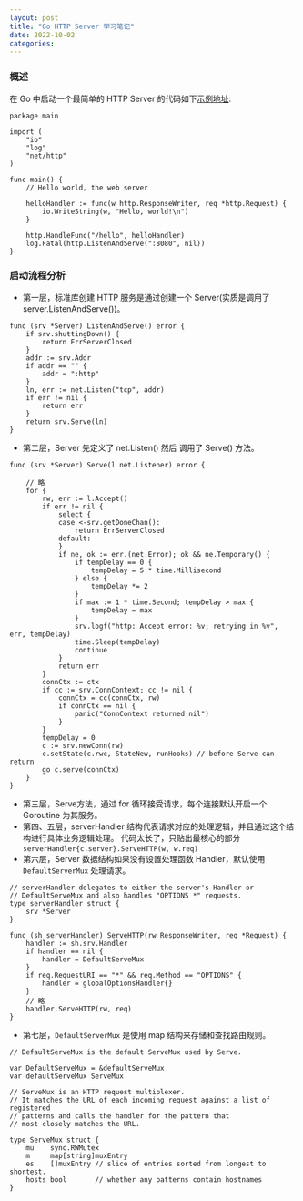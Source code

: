 ```yaml
---
layout: post
title: "Go HTTP Server 学习笔记"
date: 2022-10-02
categories:
---
```


### 概述

在 Go 中启动一个最简单的 HTTP Server 的代码如下[示例地址](https://golang.google.cn/pkg/net/http/#example_ListenAndServe):

```
package main

import (
	"io"
	"log"
	"net/http"
)

func main() {
	// Hello world, the web server

	helloHandler := func(w http.ResponseWriter, req *http.Request) {
		io.WriteString(w, "Hello, world!\n")
	}

	http.HandleFunc("/hello", helloHandler)
	log.Fatal(http.ListenAndServe(":8080", nil))
}
```

### 启动流程分析

- 第一层，标准库创建 HTTP 服务是通过创建一个 Server(实质是调用了 server.ListenAndServe())。
```
func (srv *Server) ListenAndServe() error {
	if srv.shuttingDown() {
		return ErrServerClosed
	}
	addr := srv.Addr
	if addr == "" {
		addr = ":http"
	}
	ln, err := net.Listen("tcp", addr)
	if err != nil {
		return err
	}
	return srv.Serve(ln)
}
```
- 第二层，Server 先定义了 net.Listen() 然后 调用了 Serve() 方法。
```
func (srv *Server) Serve(l net.Listener) error {
	
    // 略
	for {
		rw, err := l.Accept()
		if err != nil {
			select {
			case <-srv.getDoneChan():
				return ErrServerClosed
			default:
			}
			if ne, ok := err.(net.Error); ok && ne.Temporary() {
				if tempDelay == 0 {
					tempDelay = 5 * time.Millisecond
				} else {
					tempDelay *= 2
				}
				if max := 1 * time.Second; tempDelay > max {
					tempDelay = max
				}
				srv.logf("http: Accept error: %v; retrying in %v", err, tempDelay)
				time.Sleep(tempDelay)
				continue
			}
			return err
		}
		connCtx := ctx
		if cc := srv.ConnContext; cc != nil {
			connCtx = cc(connCtx, rw)
			if connCtx == nil {
				panic("ConnContext returned nil")
			}
		}
		tempDelay = 0
		c := srv.newConn(rw)
		c.setState(c.rwc, StateNew, runHooks) // before Serve can return
		go c.serve(connCtx)
	}
}
```
- 第三层，Serve方法，通过 for 循环接受请求，每个连接默认开启一个 Goroutine 为其服务。
- 第四、五层，serverHandler 结构代表请求对应的处理逻辑，并且通过这个结构进行具体业务逻辑处理。
    代码太长了，只贴出最核心的部分`serverHandler{c.server}.ServeHTTP(w, w.req)`
- 第六层，Server 数据结构如果没有设置处理函数 Handler，默认使用 `DefaultServerMux` 处理请求。

```
// serverHandler delegates to either the server's Handler or
// DefaultServeMux and also handles "OPTIONS *" requests.
type serverHandler struct {
	srv *Server
}

func (sh serverHandler) ServeHTTP(rw ResponseWriter, req *Request) {
	handler := sh.srv.Handler
	if handler == nil {
		handler = DefaultServeMux
	}
	if req.RequestURI == "*" && req.Method == "OPTIONS" {
		handler = globalOptionsHandler{}
	}
    // 略
	handler.ServeHTTP(rw, req)
}
```
- 第七层，`DefaultServerMux` 是使用 map 结构来存储和查找路由规则。

```
// DefaultServeMux is the default ServeMux used by Serve.

var DefaultServeMux = &defaultServeMux
var defaultServeMux ServeMux

// ServeMux is an HTTP request multiplexer.
// It matches the URL of each incoming request against a list of registered
// patterns and calls the handler for the pattern that
// most closely matches the URL.

type ServeMux struct {
	mu    sync.RWMutex
	m     map[string]muxEntry
	es    []muxEntry // slice of entries sorted from longest to shortest.
	hosts bool       // whether any patterns contain hostnames
}
```